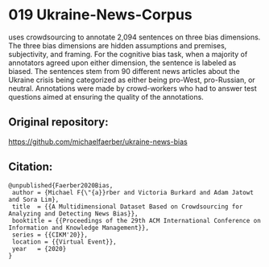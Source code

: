 # 019 Ukraine-News-Corpus
 uses crowdsourcing to annotate 2,094 sentences on three bias dimensions. The three bias dimensions are hidden assumptions and premises, subjectivity, and framing. For the
cognitive bias task, when a majority of annotators agreed upon either dimension,
the sentence is labeled as biased. The sentences stem from 90 different news articles
about the Ukraine crisis being categorized as either being pro-West, pro-Russian, or neutral. Annotations were made by crowd-workers who had to answer test questions
aimed at ensuring the quality of the annotations.

## Original repository:
https://github.com/michaelfaerber/ukraine-news-bias

## Citation:
```
@unpublished{Faerber2020Bias,
 author = {Michael F{\"{a}}rber and Victoria Burkard and Adam Jatowt and Sora Lim},
 title  = {{A Multidimensional Dataset Based on Crowdsourcing for Analyzing and Detecting News Bias}},
 booktitle = {{Proceedings of the 29th ACM International Conference on Information and Knowledge Management}},
 series = {{CIKM'20}},
 location = {{Virtual Event}},
 year   = {2020}
}
```